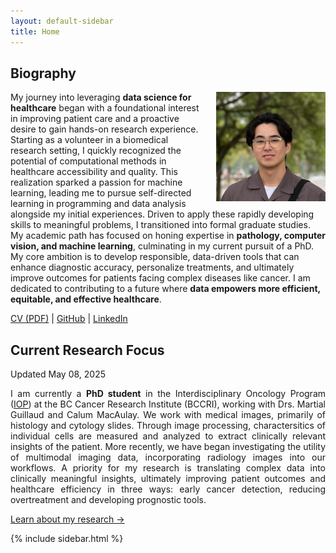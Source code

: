 ```yaml
---
layout: default-sidebar
title: Home
---
```




## Biography

<img src="/assets/fumi_face.jpg" alt="drawing" width="175" style = 'float:right; margin-left: 25px'/>
<p style = "text-align: justify;">

My journey into leveraging <b>data science for healthcare</b> began with a foundational interest in improving patient care and a proactive desire to gain hands-on research experience. Starting as a volunteer in a biomedical research setting, I quickly recognized the potential of computational methods in healthcare accessibility and quality. This realization sparked a passion for machine learning, leading me to pursue self-directed learning in programming and data analysis alongside my initial experiences.
Driven to apply these rapidly developing skills to meaningful problems, I transitioned into formal graduate studies. My academic path has focused on honing expertise in <b>pathology, computer vision, and machine learning</b>, culminating in my current pursuit of a PhD. My core ambition is to develop responsible, data-driven tools that can enhance diagnostic accuracy, personalize treatments, and ultimately improve outcomes for patients facing complex diseases like cancer. I am dedicated to contributing to a future where <b>data empowers more efficient, equitable, and effective healthcare</b>.
</p>


[CV (PDF)](/assets/Fumiya_Inaba_CV.pdf) | [GitHub](https://github.com/fuminaba) | [LinkedIn](https://linkedin.com/in/fumi-inaba)  


## Current Research Focus
Updated May 08, 2025
<p style = "text-align: justify;">
I am currently a <b>PhD student</b> in the Interdisciplinary Oncology Program (<a href = "https://www.iop.ca/">IOP</a>) at the BC Cancer Research Institute (BCCRI), working with Drs. Martial Guillaud and Calum MacAulay. 
We work with medical images, primarily of histology and cytology slides. Through image processing, charactersitics of individual cells are measured and analyzed to extract clinically relevant insights of the patient. 
More recently, we have began investigating the utility of multimodal imaging data, incorporating radiology images into our workflows.
A priority for my research is translating complex data into clinically meaningful insights, ultimately improving patient outcomes and healthcare efficiency in three ways: early cancer detection, reducing overtreatment and developing prognostic tools. 
</p>

[Learn about my research →](/research/research_index.md)

{% include sidebar.html %}